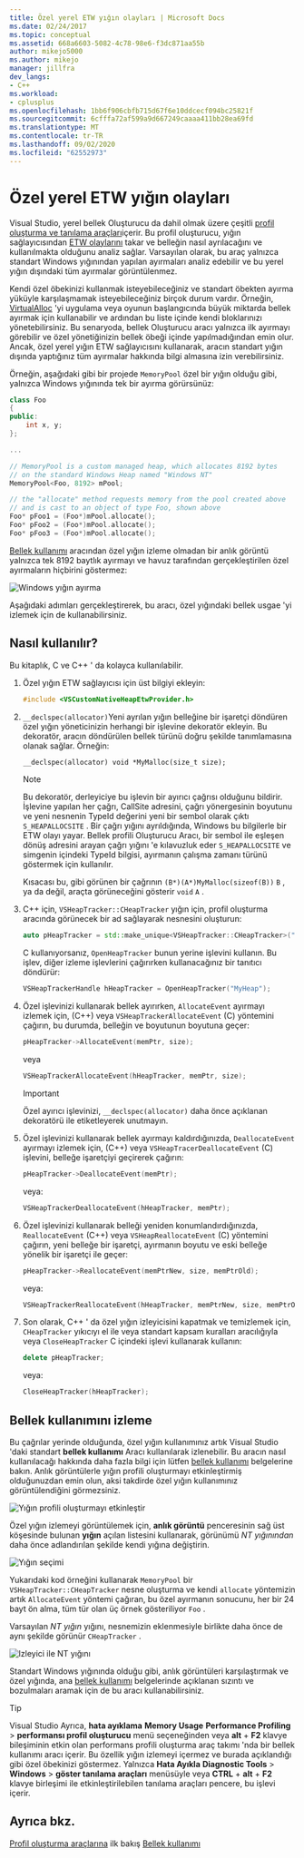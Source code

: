 ```yaml
---
title: Özel yerel ETW yığın olayları | Microsoft Docs
ms.date: 02/24/2017
ms.topic: conceptual
ms.assetid: 668a6603-5082-4c78-98e6-f3dc871aa55b
author: mikejo5000
ms.author: mikejo
manager: jillfra
dev_langs:
- C++
ms.workload:
- cplusplus
ms.openlocfilehash: 1bb6f906cbfb715d67f6e10ddcecf094bc25821f
ms.sourcegitcommit: 6cfffa72af599a9d667249caaaa411bb28ea69fd
ms.translationtype: MT
ms.contentlocale: tr-TR
ms.lasthandoff: 09/02/2020
ms.locfileid: "62552973"
---
```

# <a name="custom-native-etw-heap-events"></a>Özel yerel ETW yığın olayları

Visual Studio, yerel bellek Oluşturucu da dahil olmak üzere çeşitli [profil oluşturma ve tanılama araçları](../profiling/profiling-feature-tour.md)içerir.  Bu profil oluşturucu, yığın sağlayıcısından [ETW olaylarını](/windows-hardware/drivers/devtest/event-tracing-for-windows--etw-) takar ve belleğin nasıl ayrılacağını ve kullanılmakta olduğunu analiz sağlar.  Varsayılan olarak, bu araç yalnızca standart Windows yığınından yapılan ayırmaları analiz edebilir ve bu yerel yığın dışındaki tüm ayırmalar görüntülenmez.

Kendi özel öbekinizi kullanmak isteyebileceğiniz ve standart öbekten ayırma yüküyle karşılaşmamak isteyebileceğiniz birçok durum vardır.  Örneğin, [VirtualAlloc](/windows/desktop/api/memoryapi/nf-memoryapi-virtualalloc) 'yi uygulama veya oyunun başlangıcında büyük miktarda bellek ayırmak için kullanabilir ve ardından bu liste içinde kendi bloklarınızı yönetebilirsiniz.  Bu senaryoda, bellek Oluşturucu aracı yalnızca ilk ayırmayı görebilir ve özel yönetiğinizin bellek öbeği içinde yapılmadığından emin olur.  Ancak, özel yerel yığın ETW sağlayıcısını kullanarak, aracın standart yığın dışında yaptığınız tüm ayırmalar hakkında bilgi almasına izin verebilirsiniz.

Örneğin, aşağıdaki gibi bir projede `MemoryPool` özel bir yığın olduğu gibi, yalnızca Windows yığınında tek bir ayırma görürsünüz:

```cpp
class Foo
{
public:
    int x, y;
};

...

// MemoryPool is a custom managed heap, which allocates 8192 bytes
// on the standard Windows Heap named "Windows NT"
MemoryPool<Foo, 8192> mPool;

// the "allocate" method requests memory from the pool created above
// and is cast to an object of type Foo, shown above
Foo* pFoo1 = (Foo*)mPool.allocate();
Foo* pFoo2 = (Foo*)mPool.allocate();
Foo* pFoo3 = (Foo*)mPool.allocate();
```

[Bellek kullanımı](../profiling/memory-usage.md) aracından özel yığın izleme olmadan bir anlık görüntü yalnızca tek 8192 baytlık ayırmayı ve havuz tarafından gerçekleştirilen özel ayırmaların hiçbirini göstermez:

![Windows yığın ayırma](media/heap-example-windows-heap.png)

Aşağıdaki adımları gerçekleştirerek, bu aracı, özel yığındaki bellek usgae 'yi izlemek için de kullanabilirsiniz.

## <a name="how-to-use"></a>Nasıl kullanılır?

Bu kitaplık, C ve C++ ' da kolayca kullanılabilir.

1. Özel yığın ETW sağlayıcısı için üst bilgiyi ekleyin:

   ```cpp
   #include <VSCustomNativeHeapEtwProvider.h>
   ```

1. `__declspec(allocator)`Yeni ayrılan yığın belleğine bir işaretçi döndüren özel yığın yöneticinizin herhangi bir işlevine dekoratör ekleyin.  Bu dekoratör, aracın döndürülen bellek türünü doğru şekilde tanımlamasına olanak sağlar.  Örneğin:

   ```cpp
   __declspec(allocator) void *MyMalloc(size_t size);
   ```

   > [!NOTE]
   > Bu dekoratör, derleyiciye bu işlevin bir ayırıcı çağrısı olduğunu bildirir.  İşlevine yapılan her çağrı, CallSite adresini, çağrı yönergesinin boyutunu ve yeni nesnenin TypeId değerini yeni bir sembol olarak çıktı `S_HEAPALLOCSITE` .  Bir çağrı yığını ayrıldığında, Windows bu bilgilerle bir ETW olayı yayar.  Bellek profili Oluşturucu Aracı, bir sembol ile eşleşen dönüş adresini arayan çağrı yığını 'e kılavuzluk eder `S_HEAPALLOCSITE` ve simgenin içindeki TypeId bilgisi, ayırmanın çalışma zamanı türünü göstermek için kullanılır.
   >
   > Kısacası bu, gibi görünen bir çağrının `(B*)(A*)MyMalloc(sizeof(B))` `B` , ya da değil, araçta görüneceğini gösterir `void` `A` .

1. C++ için, `VSHeapTracker::CHeapTracker` yığın için, profil oluşturma aracında görünecek bir ad sağlayarak nesnesini oluşturun:

   ```cpp
   auto pHeapTracker = std::make_unique<VSHeapTracker::CHeapTracker>("MyCustomHeap");
   ```

   C kullanıyorsanız, `OpenHeapTracker` bunun yerine işlevini kullanın.  Bu işlev, diğer izleme işlevlerini çağırırken kullanacağınız bir tanıtıcı döndürür:

   ```C
   VSHeapTrackerHandle hHeapTracker = OpenHeapTracker("MyHeap");
   ```

1. Özel işlevinizi kullanarak bellek ayırırken, `AllocateEvent` ayırmayı izlemek için, (C++) veya `VSHeapTrackerAllocateEvent` (C) yöntemini çağırın, bu durumda, belleğin ve boyutunun boyutuna geçer:

   ```cpp
   pHeapTracker->AllocateEvent(memPtr, size);
   ```

   veya

   ```C
   VSHeapTrackerAllocateEvent(hHeapTracker, memPtr, size);
   ```

   > [!IMPORTANT]
   > Özel ayırıcı işlevinizi, `__declspec(allocator)` daha önce açıklanan dekoratörü ile etiketleyerek unutmayın.

1. Özel işlevinizi kullanarak bellek ayırmayı kaldırdığınızda, `DeallocateEvent` ayırmayı izlemek için, (C++) veya `VSHeapTracerDeallocateEvent` (C) işlevini, belleğe işaretçiyi geçirerek çağırın:

   ```cpp
   pHeapTracker->DeallocateEvent(memPtr);
   ```

   veya:

   ```C
   VSHeapTrackerDeallocateEvent(hHeapTracker, memPtr);
   ```

1. Özel işlevinizi kullanarak belleği yeniden konumlandırdığınızda, `ReallocateEvent` (C++) veya `VSHeapReallocateEvent` (C) yöntemini çağırın, yeni belleğe bir işaretçi, ayırmanın boyutu ve eski belleğe yönelik bir işaretçi ile geçer:

   ```cpp
   pHeapTracker->ReallocateEvent(memPtrNew, size, memPtrOld);
   ```

   veya:

   ```C
   VSHeapTrackerReallocateEvent(hHeapTracker, memPtrNew, size, memPtrOld);
   ```

1. Son olarak, C++ ' da özel yığın izleyicisini kapatmak ve temizlemek için, `CHeapTracker` yıkıcıyı el ile veya standart kapsam kuralları aracılığıyla veya `CloseHeapTracker` C içindeki işlevi kullanarak kullanın:

   ```cpp
   delete pHeapTracker;
   ```

   veya:

   ```C
   CloseHeapTracker(hHeapTracker);
   ```

## <a name="track-memory-usage"></a>Bellek kullanımını izleme
Bu çağrılar yerinde olduğunda, özel yığın kullanımınız artık Visual Studio 'daki standart **bellek kullanımı** Aracı kullanılarak izlenebilir.  Bu aracın nasıl kullanılacağı hakkında daha fazla bilgi için lütfen [bellek kullanımı](../profiling/memory-usage.md) belgelerine bakın. Anlık görüntülerle yığın profili oluşturmayı etkinleştirmiş olduğunuzdan emin olun, aksi takdirde özel yığın kullanımınız görüntülendiğini görmezsiniz.

![Yığın profili oluşturmayı etkinleştir](media/heap-enable-heap.png)

Özel yığın izlemeyi görüntülemek için, **anlık görüntü** penceresinin sağ üst köşesinde bulunan **yığın** açılan listesini kullanarak, görünümü *NT yığınından* daha önce adlandırılan şekilde kendi yığına değiştirin.

![Yığın seçimi](media/heap-example-custom-heap.png)

Yukarıdaki kod örneğini kullanarak `MemoryPool` bir `VSHeapTracker::CHeapTracker` nesne oluşturma ve kendi `allocate` yöntemizin artık `AllocateEvent` yöntemi çağıran, bu özel ayırmanın sonucunu, her bir 24 bayt ön alma, tüm tür olan üç örnek gösteriliyor `Foo` .

Varsayılan *NT yığın* yığını, nesnemizin eklenmesiyle birlikte daha önce de aynı şekilde görünür `CHeapTracker` .

![Izleyici ile NT yığını](media/heap-example-windows-heap.png)

Standart Windows yığınında olduğu gibi, anlık görüntüleri karşılaştırmak ve özel yığında, ana [bellek kullanımı](../profiling/memory-usage.md) belgelerinde açıklanan sızıntı ve bozulmaları aramak için de bu aracı kullanabilirsiniz.

> [!TIP]
> Visual Studio Ayrıca, **hata ayıklama** **Memory Usage** **Performance Profiling**  >  **performansı profil oluşturucu** menü seçeneğinden veya **alt** + **F2** klavye bileşiminin etkin olan performans profili oluşturma araç takımı 'nda bir bellek kullanımı aracı içerir.  Bu özellik yığın izlemeyi içermez ve burada açıklandığı gibi özel öbekinizi göstermez.  Yalnızca **Hata Ayıkla** **Diagnostic Tools**  >  **Windows**  >  **göster tanılama araçları** menüsüyle veya **CTRL** + **alt** + **F2** klavye birleşimi ile etkinleştirilebilen tanılama araçları pencere, bu işlevi içerir.

## <a name="see-also"></a>Ayrıca bkz.
[Profil oluşturma araçlarına](../profiling/profiling-feature-tour.md) 
 ilk bakış [Bellek kullanımı](../profiling/memory-usage.md)
